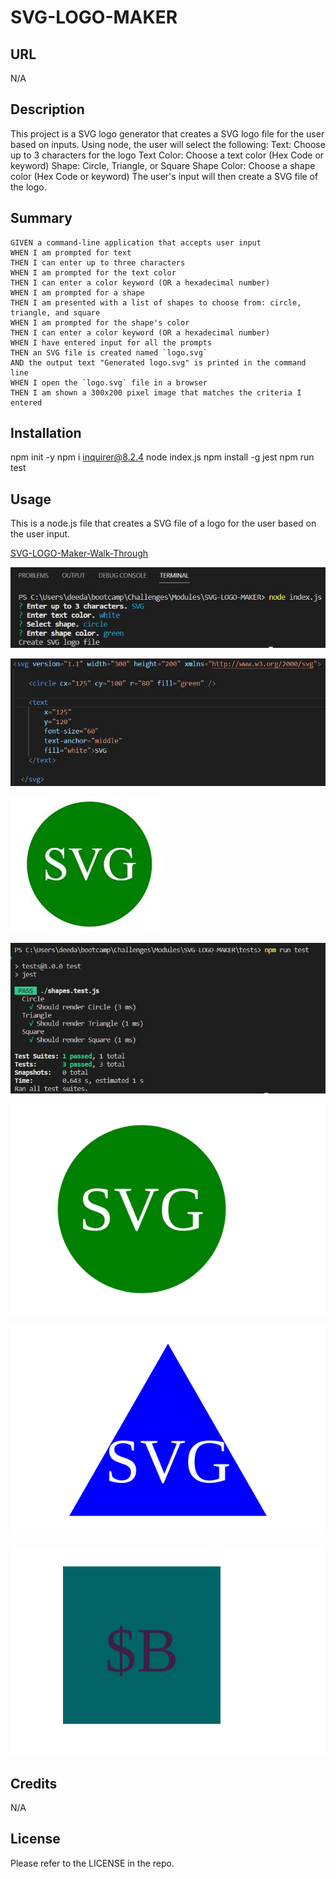 # SVG-LOGO-MAKER

## URL
N/A

## Description

This project is a SVG logo generator that creates a SVG logo file for the user based on inputs.
Using node, the user will select the following:
    Text: Choose up to 3 characters for the logo
    Text Color: Choose a text color (Hex Code or keyword)
    Shape: Circle, Triangle, or Square
    Shape Color: Choose a shape color (Hex Code or keyword)
The user's input will then create a SVG file of the logo.

## Summary

```
GIVEN a command-line application that accepts user input
WHEN I am prompted for text
THEN I can enter up to three characters
WHEN I am prompted for the text color
THEN I can enter a color keyword (OR a hexadecimal number)
WHEN I am prompted for a shape
THEN I am presented with a list of shapes to choose from: circle, triangle, and square
WHEN I am prompted for the shape's color
THEN I can enter a color keyword (OR a hexadecimal number)
WHEN I have entered input for all the prompts
THEN an SVG file is created named `logo.svg`
AND the output text "Generated logo.svg" is printed in the command line
WHEN I open the `logo.svg` file in a browser
THEN I am shown a 300x200 pixel image that matches the criteria I entered
```

## Installation

npm init -y
npm i inquirer@8.2.4
node index.js
npm install -g jest
npm run test

## Usage

This is a node.js file that creates a SVG file of a logo for the user based on the user input.

[SVG-LOGO-Maker-Walk-Through]()

![SVG-LOGO-Maker-Terminal](assets/demo/SVG-LOGO-Maker-Terminal.JPG)

![SVG-LOGO-Maker-SVG-file](assets/demo/SVG-LOGO-Maker-SVG-file.JPG)

![SVG-LOGO-Maker-SVG-file-preview](assets/demo/SVG-LOGO-Maker-SVG-file-preview.JPG)

![SVG-LOGO-Maker-Test-Terminal](assets/demo/SVG-LOGO-Maker-Test-Terminal.JPG)

![SVG-LOGO-Maker-Circle](examples/circle.svg)

![SVG-LOGO-Maker-Triangle](examples/triangle.svg)

![SVG-LOGO-Maker-Square](examples/square.svg)


## Credits

N/A

## License

Please refer to the LICENSE in the repo.